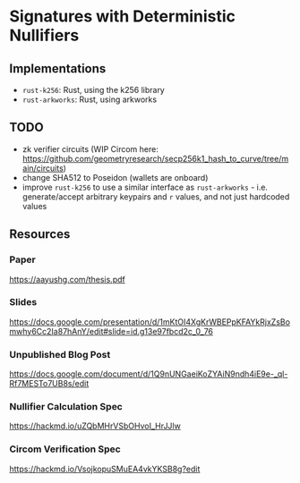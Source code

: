 # Signatures with Deterministic Nullifiers

## Implementations

- `rust-k256`: Rust, using the k256 library
- `rust-arkworks`: Rust, using arkworks

## TODO

- zk verifier circuits (WIP Circom here: https://github.com/geometryresearch/secp256k1_hash_to_curve/tree/main/circuits)
- change SHA512 to Poseidon (wallets are onboard)
- improve `rust-k256` to use a similar interface as `rust-arkworks` - i.e.
  generate/accept arbitrary keypairs and `r` values, and not just hardcoded
  values

## Resources

### Paper
https://aayushg.com/thesis.pdf

### Slides
https://docs.google.com/presentation/d/1mKtOI4XgKrWBEPpKFAYkRjxZsBomwhy6Cc2Ia87hAnY/edit#slide=id.g13e97fbcd2c_0_76

### Unpublished Blog Post
https://docs.google.com/document/d/1Q9nUNGaeiKoZYAiN9ndh4iE9e-_ql-Rf7MESTo7UB8s/edit

### Nullifier Calculation Spec
https://hackmd.io/uZQbMHrVSbOHvoI_HrJJlw

### Circom Verification Spec
https://hackmd.io/VsojkopuSMuEA4vkYKSB8g?edit
